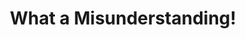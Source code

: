 ---
ee_id_thing: '55'
site: '1'
type: '2'
inv_num: 2009-046
add_credit:
url: 2009-046-what-a-misunderstanding-art
title: What a Misunderstanding!
year: '2009'
display_year: 2009-2014
medium: Tumblr/artist software
dims:
pitch: "​New Yorker “Caption This Cartoon” contest always captioned with the phrase
  “What a misunderstanding!”. Updated every week automatically."
ps:
live_url: http://www.what-a-misunderstanding.com/
youtube:
related_code: https://github.com/coryarcangel/What-a-Misunderstanding
imgs: what-a-mistunderstanding-2009-046-digital-database-ih.jpg
subheading:
download:
commission:
related: "[4409] [2013-141-the-source-issue-10-what-a-misunderstanding] 2013-141 The
  Source  Issue #10: What a misunderstanding!"
layout: things-i-made
---